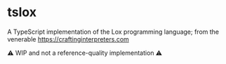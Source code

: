 # tslox

A TypeScript implementation of the Lox programming language; from the venerable https://craftinginterpreters.com

⚠️ WIP and not a reference-quality implementation ⚠️
